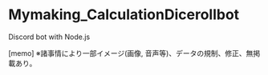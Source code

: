 # Mymaking_CalculationDicerollbot
Discord bot with Node.js

[memo]
※諸事情により一部イメージ(画像, 音声等)、データの規制、修正、無掲載あり。

